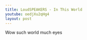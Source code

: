 ```yaml
---
title: LoudSPEAKERS - In This World
youtube: oedjXu2qHg4
layout: post
---
```


Wow such world
much eyes